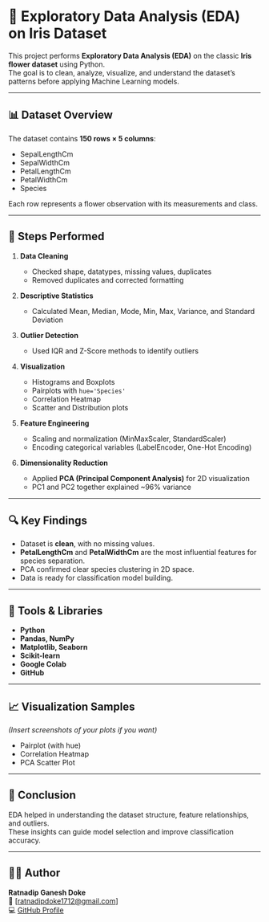 # 🌸 Exploratory Data Analysis (EDA) on Iris Dataset

This project performs **Exploratory Data Analysis (EDA)** on the classic **Iris flower dataset** using Python.  
The goal is to clean, analyze, visualize, and understand the dataset’s patterns before applying Machine Learning models.

---

## 📊 Dataset Overview
The dataset contains **150 rows × 5 columns**:
- SepalLengthCm  
- SepalWidthCm  
- PetalLengthCm  
- PetalWidthCm  
- Species  

Each row represents a flower observation with its measurements and class.

---

## 🧹 Steps Performed
1. **Data Cleaning**
   - Checked shape, datatypes, missing values, duplicates  
   - Removed duplicates and corrected formatting  

2. **Descriptive Statistics**
   - Calculated Mean, Median, Mode, Min, Max, Variance, and Standard Deviation  

3. **Outlier Detection**
   - Used IQR and Z-Score methods to identify outliers  

4. **Visualization**
   - Histograms and Boxplots  
   - Pairplots with `hue='Species'`  
   - Correlation Heatmap  
   - Scatter and Distribution plots  

5. **Feature Engineering**
   - Scaling and normalization (MinMaxScaler, StandardScaler)  
   - Encoding categorical variables (LabelEncoder, One-Hot Encoding)  

6. **Dimensionality Reduction**
   - Applied **PCA (Principal Component Analysis)** for 2D visualization  
   - PC1 and PC2 together explained ~96% variance  

---

## 🔍 Key Findings
- Dataset is **clean**, with no missing values.  
- **PetalLengthCm** and **PetalWidthCm** are the most influential features for species separation.  
- PCA confirmed clear species clustering in 2D space.  
- Data is ready for classification model building.

---

## 🧠 Tools & Libraries
- **Python**
- **Pandas, NumPy**
- **Matplotlib, Seaborn**
- **Scikit-learn**
- **Google Colab**
- **GitHub**

---

## 📈 Visualization Samples
*(Insert screenshots of your plots if you want)*  
- Pairplot (with hue)  
- Correlation Heatmap  
- PCA Scatter Plot  

---

## 🏁 Conclusion
EDA helped in understanding the dataset structure, feature relationships, and outliers.  
These insights can guide model selection and improve classification accuracy.

---

## 👨‍💻 Author
**Ratnadip Ganesh Doke**  
📧 [ratnadipdoke1712@gmail.com]  
💻 [GitHub Profile](https://github.com/your-username)
